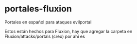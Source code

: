 # portales-fluxion
Portales en español para ataques evilportal

Estos están hechos para Fluxion, hay que agregar la carpeta en Fluxion/attacks/portals (creo) por ahi es

